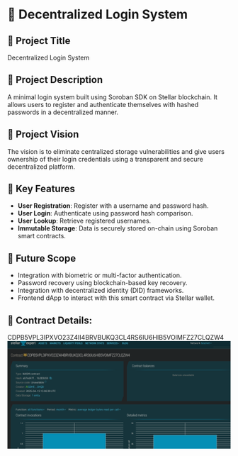 # 📘 Decentralized Login System
 
## 🧾 Project Title
Decentralized Login System

## 📄 Project Description
A minimal login system built using Soroban SDK on Stellar blockchain. It allows users to register and authenticate themselves with hashed passwords in a decentralized manner.

## 🎯 Project Vision
The vision is to eliminate centralized storage vulnerabilities and give users ownership of their login credentials using a transparent and secure decentralized platform.

## 🔑 Key Features
- **User Registration**: Register with a username and password hash.
- **User Login**: Authenticate using password hash comparison.
- **User Lookup**: Retrieve registered usernames.
- **Immutable Storage**: Data is securely stored on-chain using Soroban smart contracts.

## 🌱 Future Scope
- Integration with biometric or multi-factor authentication.
- Password recovery using blockchain-based key recovery.
- Integration with decentralized identity (DID) frameworks.
- Frontend dApp to interact with this smart contract via Stellar wallet.

## 📄 Contract Details:
CDPB5VPL3IPXVO23Z4II4BRVBUKQ3CL4RS6IU6HIB5VOIMFZ27CLQZW4
![alt text](image.png)